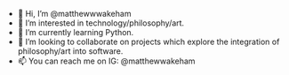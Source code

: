 - 👋 Hi, I’m @matthewwwakeham
- 👀 I’m interested in technology/philosophy/art.
- 🌱 I’m currently learning Python.
- 💞️ I’m looking to collaborate on projects which explore the integration of philosophy/art into software.
- 📫 You can reach me on IG: @matthewwakeham

<!---
matthewwakeham/matthewwakeham is a ✨ special ✨ repository because its `README.md` (this file) appears on your GitHub profile.
You can click the Preview link to take a look at your changes.
--->
